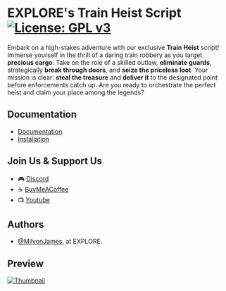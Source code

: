 # EXPLORE's Train Heist Script [![License: GPL v3](https://img.shields.io/badge/License-GPLv3-blue.svg)](https://www.gnu.org/licenses/gpl-3.0)

Embark on a high-stakes adventure with our exclusive **Train Heist** script! Immerse yourself in the thrill of a daring train robbery as you target **precious cargo**. Take on the role of a skilled outlaw, **eliminate guards**, strategically **break through doors**, and **seize the priceless loot**. Your mission is clear: **steal the treasure** and **deliver it** to the designated point before enforcements catch up. Are you ready to orchestrate the perfect heist and claim your place among the legends?
## Documentation
- [Documentation](https://gtadocs.gta-explore.com/train-heist)
- [Installation](https://gtadocs.gta-explore.com/train-heist/install)


## Join Us & Support Us
- 🎮 [Discord](https://discord.gg/MjTkbWb3Bd)
- ☕ [BuyMeACoffee](https://buymeacoffee.com/gtaexplore)
- 📺 [Youtube](https://www.youtube.com/@gta-explore)

## Authors
- [@MilyonJames](https://github.com/MilyonJames), at EXPLORE.

## Preview

[![Thumbnail](https://img.youtube.com/vi/GDlastuQZYs/maxresdefault.jpg)](https://youtu.be/GDlastuQZYs)
